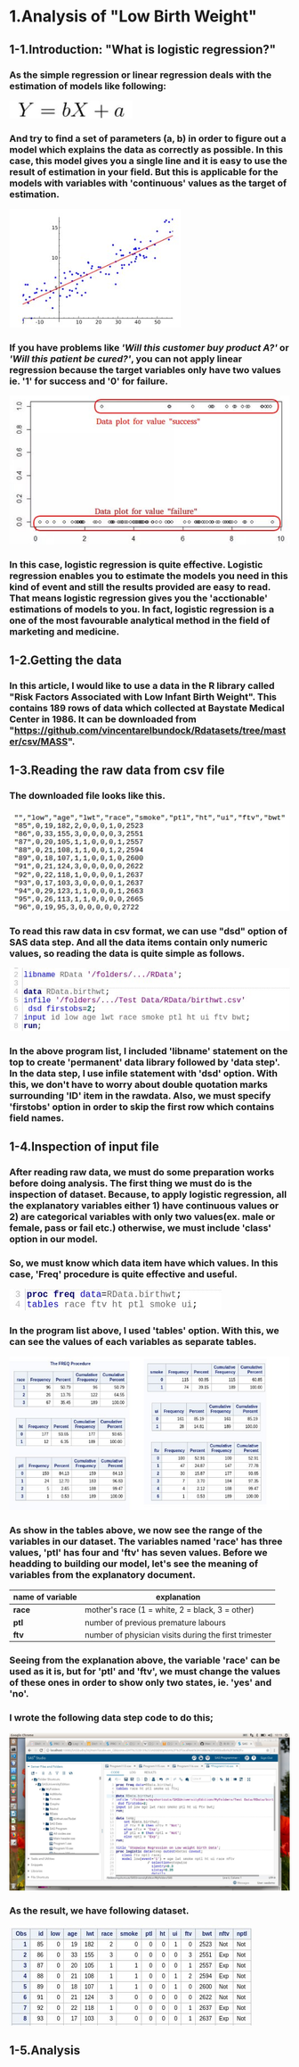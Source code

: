# 1.Analysis of "Low Birth Weight"

## 1-1.Introduction: "What is logistic regression?"
###   As the simple regression or linear regression deals with the estimation of models like following:
 
![LinearModel](/images/linearModel.jpg)
### And try to find a set of parameters (a, b) in order to figure out a model which explains the data as correctly as possible. In this case, this model gives you a single line and it is easy to use the result of estimation in your field. But this is applicable for the models with variables with 'continuous' values as the target of estimation.
![Result window](/images/linearModel2.jpg)
### If you have problems like *'Will this customer buy product A?'* or *'Will this patient be cured?'*, you can not apply linear regression because the target variables only have two values ie. '1' for success and '0' for failure. 
![Log window](/images/binaryModel.jpg)
### In this case, logistic regression is quite effective. Logistic regression enables you to estimate the models you need in this kind of event and still the results provided are easy to read. That means logistic regression gives you the 'acctionable' estimations of models to you. In fact, logistic regression is a one of the most favourable analytical method in the field of marketing and medicine. 
## 1-2.Getting the data
### In this article, I would like to use a data in the R library called "Risk Factors Associated with Low Infant Birth Weight". This contains 189 rows of data which collected at Baystate Medical Center in 1986. It can be downloaded from "https://github.com/vincentarelbundock/Rdatasets/tree/master/csv/MASS".
## 1-3.Reading the raw data from csv file
### The downloaded file looks like this. 
![rawdata](/images/rawdata.jpg)
### To read this raw data in csv format, we can use "dsd" option of SAS data step. And all the data items contain only numeric values, so reading the data is quite simple as follows. 
![reading Birtwt](/images/SASprogramReadData1.jpg)
### In the above program list, I included 'libname' statement on the top to create 'permanent' data library followed by 'data step'. In the data step, I use infile statement with 'dsd' option. With this, we don't have to worry about double quotation marks surrounding 'ID' item in the rawdata. Also, we must specify 'firstobs' option in order to skip the first row which contains field names. 
## 1-4.Inspection of input file  
### After reading raw data, we must do some preparation works before doing analysis. The first thing we must do is the inspection of dataset. Because, to apply logistic regression, all the explanatory variables either 1) have continuous values or 2) are categorical variables with only two values(ex. male or female, pass or fail etc.) otherwise, we must include 'class' option in our model.
### So, we must know which data item have which values. In this case, 'Freq' procedure is quite effective and useful.
![freq procedure](/images/SASprocfreq.jpg)
### In the program list above, I used 'tables' option. With this, we can see the values of each variables as separate tables.
![result of freq procedure](/images/SASprocfreq2.jpg)
### As show in the tables above, we now see the range of the variables in our dataset. The variables named 'race' has three values, 'ptl' has four and 'ftv' has seven values. Before we headding to building our model, let's see the meaning of variables from the explanatory document.
 name of variable | explanation
 ----------------|---------------- 
 **race** | mother's race (1 = white, 2 = black, 3 = other)
 **ptl** | number of previous premature labours
 **ftv** | number of physician visits during the first trimester
### Seeing from the explanation above, the variable 'race' can be used as it is, but for 'ptl' and 'ftv', we must change the values of these ones in order to show only two states, ie. 'yes' and 'no'.
### I wrote the following data step code to do this;
![change values](/images/SASprogramChangeData1.jpg)
### As the result, we have following dataset.
![result dataset](/images/SASprocprint1.jpg)

## 1-5.Analysis  

